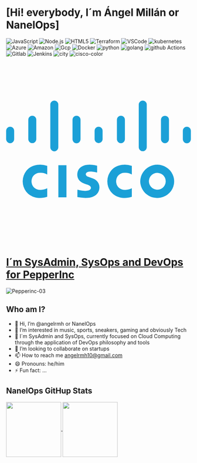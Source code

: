 # [Hi! everybody, I´m Ángel Millán or NanelOps]

![JavaScript](https://img.shields.io/badge/-JavaScript-F7DF1E?style=for-the-badge&logo=JavaScript&logoColor=black)
![Node.js](https://img.shields.io/badge/-Node.js-339933?style=for-the-badge&logo=node.js&logoColor=white)
![HTML5](https://img.shields.io/badge/-HTML5-E34F26?style=for-the-badge&logo=html5&logoColor=white)
![Terraform](https://img.shields.io/badge/terraform-7B42BC?logo=terraform&logoColor=white&style=for-the-badge)
![VSCode](https://img.shields.io/badge/Visual_Studio_Code-0078D4?style=for-the-badge&logo=visual%20studio%20code&logoColor=white)
![kubernetes](https://img.shields.io/badge/kubernetes-326CE5?logo=kubernetes&logoColor=white&style=for-the-badge)
![Azure](https://img.shields.io/badge/azure-0078D4?logo=microsoft-azure&logoColor=white&style=for-the-badge)
![Amazon](https://img.shields.io/badge/Amazon_AWS-232F3E?style=for-the-badge&logo=amazon-aws&logoColor=white)
![Gcp](https://img.shields.io/badge/Google_Cloud-4285F4?style=for-the-badge&logo=google-cloud&logoColor=white)
![Docker](https://img.shields.io/badge/docker-2496ED?logo=docker&logoColor=white&style=for-the-badge)
![python](https://img.shields.io/badge/python-3776AB?logo=python&logoColor=white&style=for-the-badge)
![golang](https://img.shields.io/badge/Go-00ADD8?style=for-the-badge&logo=go&logoColor=white)
![github Actions](https://img.shields.io/badge/GitHub_Actions-2088FF?style=for-the-badge&logo=github-actions&logoColor=white)
![Gitlab](https://img.shields.io/badge/GitLab-330F63?style=for-the-badge&logo=gitlab&logoColor=white)
![Jenkins](	https://img.shields.io/badge/Jenkins-D24939?style=for-the-badge&logo=Jenkins&logoColor=white)
![city](https://img.shields.io/badge/TeamCity-000000?style=for-the-badge&logo=TeamCity&logoColor=white)
![cisco-color](https://github.com/user-attachments/assets/f4baec4f-dcb0-4829-aec3-43523cb28201)<svg fill="#1BA0D7" role="img" viewBox="0 0 24 24" xmlns="http://www.w3.org/2000/svg"><title>Cisco</title><path d="M16.331 18.171V17.06l-.022.01c-.25.121-.522.19-.801.203a1.186 1.186 0 01-.806-.237 1.038 1.038 0 01-.352-.498 1.21 1.21 0 01-.023-.667c.052-.225.178-.426.357-.569.16-.134.355-.218.562-.242a1.85 1.85 0 011.061.198l.024.013v-1.117l-.051-.014a2.862 2.862 0 00-1.011-.132 2.34 2.34 0 00-.903.206c-.287.132-.54.327-.739.571a2.221 2.221 0 00-.04 2.705c.295.378.709.645 1.175.756.491.12 1.006.102 1.487-.052l.082-.023M5.336 18.171V17.06l-.022.01c-.25.121-.522.19-.801.203a1.183 1.183 0 01-.806-.237 1.03 1.03 0 01-.351-.498 1.202 1.202 0 01-.024-.667c.052-.225.177-.426.357-.569.16-.134.355-.218.562-.242a1.85 1.85 0 011.061.198l.024.013v-1.117l-.051-.014a2.862 2.862 0 00-1.011-.132 2.344 2.344 0 00-.903.206 2.08 2.08 0 00-.74.571 2.224 2.224 0 00-.041 2.705 2.11 2.11 0 001.176.756c.491.12 1.005.102 1.487-.052l.083-.023M9.26 17.249l-.004.957.07.012c.22.041.441.069.664.085.195.019.391.022.587.012.187-.014.372-.049.551-.104.21-.06.405-.163.571-.305a1.16 1.16 0 00.333-.478 1.31 1.31 0 00-.007-.96 1.068 1.068 0 00-.298-.414 1.261 1.261 0 00-.438-.255l-.722-.268a.388.388 0 01-.197-.188.245.245 0 01.008-.219.382.382 0 01.154-.142.798.798 0 01.257-.074c.153-.022.308-.021.46.005.18.02.358.051.533.096l.038.008v-.883l-.069-.015a4.749 4.749 0 00-.543-.097 2.844 2.844 0 00-.714-.003c-.3.027-.585.143-.821.33-.16.126-.281.293-.351.484-.104.29-.105.608 0 .899.054.145.14.274.252.381.097.093.207.173.327.236.157.084.324.149.497.195.057.017.114.035.17.054l.085.031.024.01c.084.03.162.078.226.14.045.042.08.094.101.151a.325.325 0 01.001.161.339.339 0 01-.166.198.856.856 0 01-.275.086 2.032 2.032 0 01-.427.021 5.208 5.208 0 01-.557-.074 9.195 9.195 0 01-.287-.067l-.033-.006zm-2.475.995h1.05v-4.167h-1.05v4.167zm12.162-2.936a1.095 1.095 0 011.541.158 1.094 1.094 0 01-.157 1.541l-.017.014a1.096 1.096 0 01-1.367-1.713m-1.525.854a2.193 2.193 0 002.666 2.107 2.139 2.139 0 00.701-3.937 2.207 2.207 0 00-3.367 1.83M22.961 10.728a.52.52 0 001.039 0V9.573a.52.52 0 00-1.039 0v1.155M20.117 10.728a.522.522 0 001.041 0V8.139a.521.521 0 00-1.04 0v2.589M17.231 11.771a.521.521 0 001.039 0V6.17a.52.52 0 00-1.039 0v5.601M14.393 10.728a.521.521 0 001.04 0V8.139a.52.52 0 00-1.039 0v2.589M11.494 10.728a.522.522 0 001.039 0V9.573a.52.52 0 00-1.039 0v1.155M8.624 10.728a.52.52 0 001.039 0V8.139a.52.52 0 00-1.039 0v2.589M5.737 11.771a.52.52 0 001.039 0V6.17a.52.52 0 00-1.039 0v5.601M2.876 10.728a.522.522 0 001.04 0V8.139a.52.52 0 00-1.039 0v2.589M0 10.728a.521.521 0 001.039 0V9.573a.52.52 0 00-1.039 0v1.155"/></svg>



# [I´m SysAdmin, SysOps and DevOps for PepperInc](https://www.pepperinc.net)

![Pepperinc-03](https://github.com/user-attachments/assets/77889f3f-18e6-47f4-8b25-e438c5f2cfcc)

## Who am I?

- 👋 Hi, I’m @angelrmh or NanelOps
- 👀 I’m interested in music, sports, sneakers, gaming and obviously Tech
- 🌱 I´m SysAdmin and SysOps, currently focused on Cloud Computing through the application of DevOps philosophy and tools
- 💞️ I’m looking to collaborate on startups
- 📫 How to reach me angelrmh10@gmail.com
- 😄 Pronouns: he/him
- ⚡ Fun fact: ...

## NanelOps GitHup Stats

<a href="https://github.com/anuraghazra/github-readme-stats">
  <img height=150 align="center" src="https://github-readme-stats.vercel.app/api?username=angelrmh&show_icons=true&theme=vue" />
</a>
<a href="https://github.com/anuraghazra/convoychat">
  <img height=150 align="center" src="https://github-readme-stats.vercel.app/api/top-langs?username=angelrmh&layout=compact&langs_count=8&card_width=150&theme=vue" />
</a>

<!---
angelrmh/angelrmh is a ✨ special ✨ repository because its `README.md` (this file) appears on your GitHub profile.
You can click the Preview link to take a look at your changes.
--->
